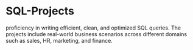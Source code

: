 # SQL-Projects
 proficiency in writing efficient, clean, and optimized SQL queries. The projects include real-world business scenarios across different domains such as sales, HR, marketing, and finance.
